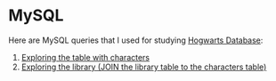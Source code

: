 # MySQL

Here are MySQL queries that I used for studying  <a href="https://drive.google.com/drive/folders/1kp4uSkaDW1Sck19-7d8I6YbxyC_PRRZq?usp=sharing "> Hogwarts Database</a>:
1) <a href="https://docs.google.com/document/d/1oQ40bUMmtd1BwZCNTe0saDvhSc9h9JhASnOAAK8jUiI/edit?usp=sharing">Exploring the table with characters</a>
2) <a href="https://docs.google.com/document/d/10xrGrsi1SeEidPQcvBaD-c8XSHuowwBfsG106U2qozY/edit?usp=sharing">Exploring the library (JOIN the library table to the characters table)</a>
